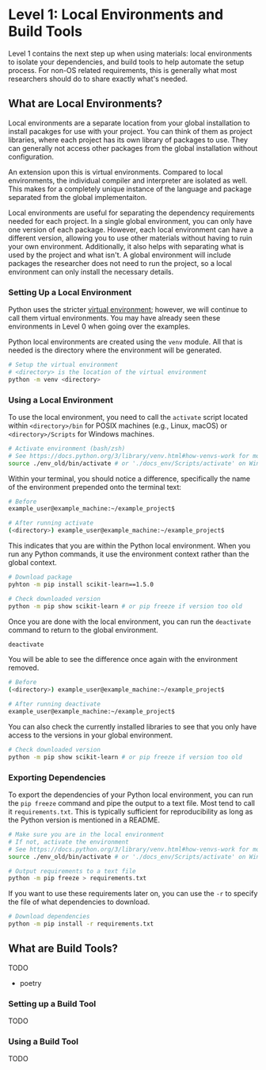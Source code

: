 # Level 1: Local Environments and Build Tools

Level 1 contains the next step up when using materials: local environments to isolate your dependencies, and build tools to help automate the setup process. For non-OS related requirements, this is generally what most researchers should do to share exactly what's needed.

## What are Local Environments?

Local environments are a separate location from your global installation to install pacakges for use with your project. You can think of them as project libraries, where each project has its own library of packages to use. They can generally not access other packages from the global installation without configuration.

An extension upon this is virtual environments. Compared to local environments, the individual compiler and interpreter are isolated as well. This makes for a completely unique instance of the language and package separated from the global implementaiton.

Local environments are useful for separating the dependency requirements needed for each project. In a single global environment, you can only have one version of each package. However, each local environment can have a different version, allowing you to use other materials without having to ruin your own environment. Additionally, it also helps with separating what is used by the project and what isn't. A global environment will include packages the researcher does not need to run the project, so a local environment can only install the necessary details.

### Setting Up a Local Environment

Python uses the stricter [virtual environment](https://docs.python.org/3/library/venv.html); however, we will continue to call them virtual environments. You may have already seen these environments in Level 0 when going over the examples.

Python local environments are created using the `venv` module. All that is needed is the directory where the environment will be generated.

```bash
# Setup the virtual environment
# <directory> is the location of the virtual environment
python -m venv <directory>
```

### Using a Local Environment

To use the local environment, you need to call the `activate` script located within `<directory>/bin` for POSIX machines (e.g., Linux, macOS) or `<directory>/Scripts` for Windows machines.

```bash
# Activate environment (bash/zsh)
# See https://docs.python.org/3/library/venv.html#how-venvs-work for more info
source ./env_old/bin/activate # or './docs_env/Scripts/activate' on Windows
```

Within your terminal, you should notice a difference, specifically the name of the environment prepended onto the terminal text:

```bash
# Before
example_user@example_machine:~/example_project$ 

# After running activate
(<directory>) example_user@example_machine:~/example_project$ 
```

This indicates that you are within the Python local environment. When you run any Python commands, it use the environment context rather than the global context.

```bash
# Download package
pyhton -m pip install scikit-learn==1.5.0

# Check downloaded version
python -m pip show scikit-learn # or pip freeze if version too old
```

Once you are done with the local environment, you can run the `deactivate` command to return to the global environment.

```bash
deactivate
```

You will be able to see the difference once again with the environment removed.

```bash
# Before
(<directory>) example_user@example_machine:~/example_project$ 

# After running deactivate
example_user@example_machine:~/example_project$ 
```

You can also check the currently installed libraries to see that you only have access to the versions in your global environment.

```bash
# Check downloaded version
python -m pip show scikit-learn # or pip freeze if version too old
```

### Exporting Dependencies

To export the dependencies of your Python local environment, you can run the `pip freeze` command and pipe the output to a text file. Most tend to call it `requirements.txt`. This is typically sufficient for reproducibility as long as the Python version is mentioned in a README.

```bash
# Make sure you are in the local environment
# If not, activate the environment
# See https://docs.python.org/3/library/venv.html#how-venvs-work for more info
source ./env_old/bin/activate # or './docs_env/Scripts/activate' on Windows

# Output requirements to a text file
python -m pip freeze > requirements.txt
```

If you want to use these requirements later on, you can use the `-r` to specify the file of what dependencies to download.

```bash
# Download dependencies
python -m pip install -r requirements.txt
```

## What are Build Tools?

TODO

- poetry

### Setting up a Build Tool

TODO

### Using a Build Tool

TODO
